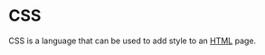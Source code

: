 # CSS

CSS is a language that can be used to add style to an [HTML](https://en.wikipedia.org/wiki/HTML.com) page.
